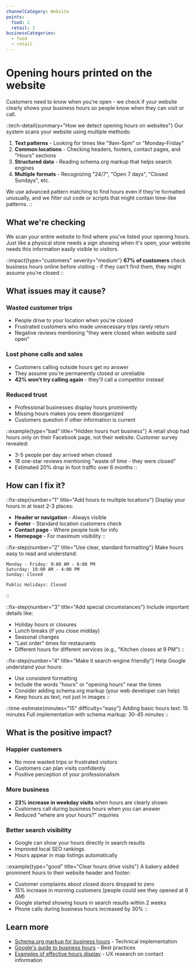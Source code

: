 ```yaml
---
channelCategory: Website
points:
  food: 2
  retail: 2
businessCategories:
  - food
  - retail
---
```


# Opening hours printed on the website

Customers need to know when you're open - we check if your website clearly shows your business hours so people know when they can visit or call.

::tech-detail{summary="How we detect opening hours on websites"}
Our system scans your website using multiple methods:
1. **Text patterns** - Looking for times like "9am-5pm" or "Monday-Friday"
2. **Common locations** - Checking headers, footers, contact pages, and "Hours" sections
3. **Structured data** - Reading schema.org markup that helps search engines
4. **Multiple formats** - Recognizing "24/7", "Open 7 days", "Closed Sundays", etc.

We use advanced pattern matching to find hours even if they're formatted unusually, and we filter out code or scripts that might contain time-like patterns.
::

## What we're checking

We scan your entire website to find where you've listed your opening hours. Just like a physical store needs a sign showing when it's open, your website needs this information easily visible to visitors.

::impact{type="customers" severity="medium"}
**67% of customers** check business hours online before visiting - if they can't find them, they might assume you're closed
::

## What issues may it cause?

### Wasted customer trips
- People drive to your location when you're closed
- Frustrated customers who made unnecessary trips rarely return
- Negative reviews mentioning "they were closed when website said open"

### Lost phone calls and sales  
- Customers calling outside hours get no answer
- They assume you're permanently closed or unreliable
- **42% won't try calling again** - they'll call a competitor instead

### Reduced trust
- Professional businesses display hours prominently
- Missing hours makes you seem disorganized
- Customers question if other information is current

::example{type="bad" title="Hidden hours hurt business"}
A retail shop had hours only on their Facebook page, not their website. Customer survey revealed:
- 3-5 people per day arrived when closed
- 18 one-star reviews mentioning "waste of time - they were closed"
- Estimated 20% drop in foot traffic over 6 months
::

## How can I fix it?

::fix-step{number="1" title="Add hours to multiple locations"}
Display your hours in at least 2-3 places:
- **Header or navigation** - Always visible
- **Footer** - Standard location customers check
- **Contact page** - Where people look for info
- **Homepage** - For maximum visibility
::

::fix-step{number="2" title="Use clear, standard formatting"}
Make hours easy to read and understand:
```
Monday - Friday: 9:00 AM - 6:00 PM
Saturday: 10:00 AM - 4:00 PM  
Sunday: Closed

Public Holidays: Closed
```
::

::fix-step{number="3" title="Add special circumstances"}
Include important details like:
- Holiday hours or closures
- Lunch breaks (if you close midday)
- Seasonal changes
- "Last order" times for restaurants
- Different hours for different services (e.g., "Kitchen closes at 9 PM")
::

::fix-step{number="4" title="Make it search-engine friendly"}
Help Google understand your hours:
- Use consistent formatting
- Include the words "hours" or "opening hours" near the times
- Consider adding schema.org markup (your web developer can help)
- Keep hours as text, not just in images
::

::time-estimate{minutes="15" difficulty="easy"}
Adding basic hours text: 15 minutes
Full implementation with schema markup: 30-45 minutes
::

## What is the positive impact?

### Happier customers
- No more wasted trips or frustrated visitors
- Customers can plan visits confidently
- Positive perception of your professionalism

### More business
- **23% increase in weekday visits** when hours are clearly shown
- Customers call during business hours when you can answer
- Reduced "where are your hours?" inquiries

### Better search visibility
- Google can show your hours directly in search results
- Improved local SEO rankings
- Hours appear in map listings automatically

::example{type="good" title="Clear hours drive visits"}
A bakery added prominent hours to their website header and footer:
- Customer complaints about closed doors dropped to zero
- 15% increase in morning customers (people could see they opened at 6 AM)
- Google started showing hours in search results within 2 weeks
- Phone calls during business hours increased by 30%
::

## Learn more

- [Schema.org markup for business hours](https://schema.org/openingHours) - Technical implementation
- [Google's guide to business hours](https://support.google.com/business/answer/3370250) - Best practices
- [Examples of effective hours display](https://www.nngroup.com/articles/contact-us-pages/) - UX research on contact information 
